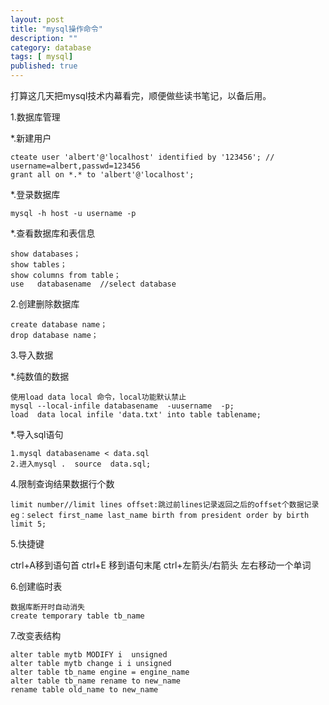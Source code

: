 ```yaml
---
layout: post
title: "mysql操作命令"
description: ""
category: database 
tags: [ mysql]
published: true
---
```


打算这几天把mysql技术内幕看完，顺便做些读书笔记，以备后用。

1.数据库管理

*.新建用户 

	cteate user 'albert'@'localhost' identified by '123456'; // username=albert,passwd=123456
    grant all on *.* to 'albert'@'localhost';

*.登录数据库

	mysql -h host -u username -p
    
*.查看数据库和表信息

	show databases；
    show tables；
    show columns from table；
    use   databasename  //select database
    
2.创建删除数据库

	create database name；
    drop database name；
    
3.导入数据

*.纯数值的数据

	使用load data local 命令，local功能默认禁止
    mysql --local-infile databasename  -uusername  -p;
    load  data local infile 'data.txt' into table tablename;

*.导入sql语句

	1.mysql databasename < data.sql
    2.进入mysql .  source  data.sql;
    
4.限制查询结果数据行个数

	limit number//limit lines offset:跳过前lines记录返回之后的offset个数据记录
    eg：select first_name last_name birth from president order by birth limit 5;
    
5.快捷键

   ctrl+A移到语句首  ctrl+E 移到语句末尾 ctrl+左箭头/右箭头 左右移动一个单词
   
6.创建临时表

	数据库断开时自动消失
	create temporary table tb_name
    
 7.改变表结构
 
 	alter table mytb MODIFY i  unsigned
    alter table mytb change i i unsigned
    alter table tb_name engine = engine_name
    alter table tb_name rename to new_name
 	rename table old_name to new_name








